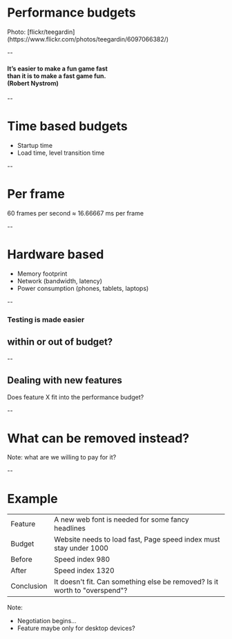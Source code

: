 <!-- .slide: data-background="images/6097066382_e4f07e8a75_o.jpg" -->
# Performance budgets

<div class="attribution">Photo: [flickr/teegardin](https://www.flickr.com/photos/teegardin/6097066382/)</div>

--

#### It’s easier to make a fun game fast<br>than it is to make a fast game fun.<br> (Robert Nystrom)

--

# Time based budgets

- Startup time
- Load time, level transition time

--

# Per frame

60 frames per second &#x2248; 16.66667 ms per frame

--

# Hardware based
- Memory footprint
- Network (bandwidth, latency)
- Power consumption (phones, tablets, laptops)

--

### Testing is made easier

## within or out of budget?

--

## Dealing with new features
Does feature X fit into the performance budget?

--

# What can be removed instead?

Note: what are we willing to pay for it?

--

# Example

| | |
|-|-|
| Feature	| A new web font is needed for some fancy headlines
| Budget	| Website needs to load fast, Page speed index must stay under 1000
| Before	| Speed index 980
| After		| Speed index 1320
| Conclusion| It doesn't fit. Can something else be removed? Is it worth to "overspend"?

Note:
- Negotiation begins...
- Feature maybe only for desktop devices?
